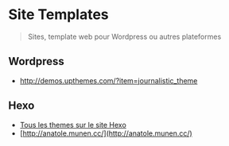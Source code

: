 # Site Templates

> Sites, template web pour Wordpress ou autres plateformes

## Wordpress

- http://demos.upthemes.com/?item=journalistic_theme


## Hexo

- [Tous les themes sur le site Hexo](https://hexo.io/themes/)
- [http://anatole.munen.cc/](http://anatole.munen.cc/)


